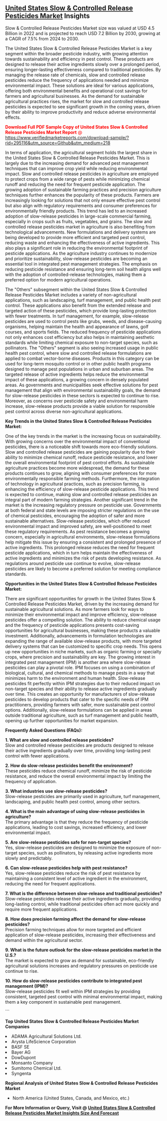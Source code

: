 <h2><a href="https://www.verifiedmarketreports.com/download-sample/?rid=295116&amp;utm_source=Github&amp;utm_medium=218" target="_blank">United States Slow & Controlled Release Pesticides Market</a> Insights</h2><p>Slow & Controlled Release Pesticides Market size was valued at USD 4.5 Billion in 2022 and is projected to reach USD 7.2 Billion by 2030, growing at a CAGR of 7.5% from 2024 to 2030.</p><p> <p>The United States Slow & Controlled Release Pesticides Market is a key segment within the broader pesticide industry, with growing attention towards sustainability and efficiency in pest control. These products are designed to release their active ingredients slowly over a prolonged period, ensuring longer-lasting effectiveness compared to traditional pesticides. By managing the release rate of chemicals, slow and controlled release pesticides reduce the frequency of applications needed and minimize environmental impact. These solutions are ideal for various applications, offering both environmental benefits and operational cost savings for farmers and agricultural businesses. As the demand for sustainable agricultural practices rises, the market for slow and controlled release pesticides is expected to see significant growth in the coming years, driven by their ability to improve productivity and reduce adverse environmental effects. <p><span class=""><span style="color: #ff0000;"><strong>Download Full PDF Sample Copy of United States Slow & Controlled Release Pesticides Market Report</strong> @ </span><a href="https://www.verifiedmarketreports.com/download-sample/?rid=295116&amp;utm_source=Github&amp;utm_medium=218" target="_blank">https://www.verifiedmarketreports.com/download-sample/?rid=295116&amp;utm_source=Github&amp;utm_medium=218</a></span></p></p> <p>In terms of application, the agricultural segment holds the largest share in the United States Slow & Controlled Release Pesticides Market. This is largely due to the increasing demand for advanced pest management techniques that can improve crop yield while reducing environmental impact. Slow and controlled release pesticides in agriculture are employed to protect crops from a wide range of pests while minimizing chemical runoff and reducing the need for frequent pesticide application. The growing adoption of sustainable farming practices and precision agriculture techniques further enhances the popularity of these products. Farmers are increasingly looking for solutions that not only ensure effective pest control but also align with regulatory requirements and consumer preferences for environmentally friendly products. This trend has led to an increased adoption of slow-release pesticides in large-scale commercial farming, especially in crops such as fruits, vegetables, and grains. The slow and controlled release pesticides market in agriculture is also benefiting from technological advancements. New formulations and delivery systems are being developed to provide more efficient and targeted pest control, reducing waste and enhancing the effectiveness of active ingredients. This also plays a significant role in reducing the environmental footprint of pesticide applications. As the agriculture industry continues to modernize and prioritize sustainability, slow-release pesticides are becoming an essential tool in integrated pest management strategies. The emphasis on reducing pesticide resistance and ensuring long-term soil health aligns well with the adoption of controlled-release technologies, making them a preferred option for modern agricultural operations.</p> <p>The "Others" subsegment within the United States Slow & Controlled Release Pesticides Market includes a variety of non-agricultural applications, such as landscaping, turf management, and public health pest control. These applications also benefit from the extended release and targeted action of these pesticides, which provide long-lasting protection with fewer treatments. In turf management, for example, slow-release pesticides are used to control pests like grubs, weeds, and disease-causing organisms, helping maintain the health and appearance of lawns, golf courses, and sports fields. The reduced frequency of pesticide applications not only enhances cost efficiency but also helps in maintaining aesthetic standards while limiting chemical exposure to non-target species, such as pollinators. The "Others" segment is also seeing increased usage in public health pest control, where slow and controlled release formulations are applied to combat vector-borne diseases. Products in this category can be used for long-term mosquito control or in other public health programs designed to manage pest populations in urban and suburban areas. The targeted release of active ingredients helps reduce the environmental impact of these applications, a growing concern in densely populated areas. As governments and municipalities seek effective solutions for pest management that align with environmental sustainability goals, the demand for slow-release pesticides in these sectors is expected to continue to rise. Moreover, as concerns over pesticide safety and environmental harm increase, slow-release products provide a viable solution for responsible pest control across diverse non-agricultural applications.</p> <p><strong>Key Trends in the United States Slow & Controlled Release Pesticides Market:</strong></p> <p>One of the key trends in the market is the increasing focus on sustainability. With growing concerns over the environmental impact of conventional pesticides, there is a noticeable shift towards more eco-friendly solutions. Slow and controlled release pesticides are gaining popularity due to their ability to minimize chemical runoff, reduce pesticide resistance, and lower the overall environmental footprint of pest control efforts. As sustainable agriculture practices become more widespread, the demand for these products continues to grow, aligning with consumer preferences for more environmentally responsible farming methods. Furthermore, the integration of technology in agricultural practices, such as precision farming, is enhancing the efficiency of slow-release pesticide applications. This trend is expected to continue, making slow and controlled release pesticides an integral part of modern farming strategies. Another significant trend in the market is the increasing regulatory pressure on pesticide use. Governments at both federal and state levels are imposing stricter regulations on the use of chemical pesticides, encouraging the adoption of safer and more sustainable alternatives. Slow-release pesticides, which offer reduced environmental impact and improved safety, are well-positioned to meet these regulatory requirements. As pest resistance becomes a growing concern, especially in agricultural environments, slow-release formulations help mitigate this issue by ensuring a consistent and prolonged presence of active ingredients. This prolonged release reduces the need for frequent pesticide applications, which in turn helps maintain the effectiveness of active ingredients and minimizes the risk of pests developing resistance. As regulations around pesticide use continue to evolve, slow-release pesticides are likely to become a preferred solution for meeting compliance standards.</p> <p><strong>Opportunities in the United States Slow & Controlled Release Pesticides Market:</strong></p> <p>There are significant opportunities for growth in the United States Slow & Controlled Release Pesticides Market, driven by the increasing demand for sustainable agricultural solutions. As more farmers look for ways to minimize their environmental impact and improve efficiency, slow-release pesticides offer a compelling solution. The ability to reduce chemical usage and the frequency of pesticide applications presents cost-saving opportunities for agricultural businesses, making these products a valuable investment. Additionally, advancements in formulation technologies are expanding the range of available slow-release products, with more targeted delivery systems that can be customized to specific crop needs. This opens up new opportunities in niche markets, such as organic farming or specialty crops, where precision and sustainability are key. The growing interest in integrated pest management (IPM) is another area where slow-release pesticides can play a pivotal role. IPM focuses on using a combination of biological, cultural, and chemical methods to manage pests in a way that minimizes harm to the environment and human health. Slow-release pesticides fit perfectly within IPM strategies due to their reduced impact on non-target species and their ability to release active ingredients gradually over time. This creates an opportunity for manufacturers of slow-release pesticides to develop products that cater to the specific needs of IPM practitioners, providing farmers with safer, more sustainable pest control options. Additionally, slow-release formulations can be applied in areas outside traditional agriculture, such as turf management and public health, opening up further opportunities for market expansion.</p> <p><strong>Frequently Asked Questions (FAQs):</strong></p> <p><strong>1. What are slow and controlled release pesticides?</strong><br> Slow and controlled release pesticides are products designed to release their active ingredients gradually over time, providing long-lasting pest control with fewer applications.</p> <p><strong>2. How do slow-release pesticides benefit the environment?</strong><br> These pesticides reduce chemical runoff, minimize the risk of pesticide resistance, and reduce the overall environmental impact by limiting the frequency of application.</p> <p><strong>3. What industries use slow-release pesticides?</strong><br> Slow-release pesticides are primarily used in agriculture, turf management, landscaping, and public health pest control, among other sectors.</p> <p><strong>4. What is the main advantage of using slow-release pesticides in agriculture?</strong><br> The primary advantage is that they reduce the frequency of pesticide applications, leading to cost savings, increased efficiency, and lower environmental impact.</p> <p><strong>5. Are slow-release pesticides safe for non-target species?</strong><br> Yes, slow-release pesticides are designed to minimize the exposure of non-target species, such as pollinators, by releasing active ingredients more slowly and predictably.</p> <p><strong>6. Can slow-release pesticides help with pest resistance?</strong><br> Yes, slow-release pesticides reduce the risk of pest resistance by maintaining a consistent level of active ingredient in the environment, reducing the need for frequent applications.</p> <p><strong>7. What is the difference between slow-release and traditional pesticides?</strong><br> Slow-release pesticides release their active ingredients gradually, providing long-lasting control, while traditional pesticides often act more quickly and require more frequent applications.</p> <p><strong>8. How does precision farming affect the demand for slow-release pesticides?</strong><br> Precision farming techniques allow for more targeted and efficient application of slow-release pesticides, increasing their effectiveness and demand within the agricultural sector.</p> <p><strong>9. What is the future outlook for the slow-release pesticides market in the U.S.?</strong><br> The market is expected to grow as demand for sustainable, eco-friendly agricultural solutions increases and regulatory pressures on pesticide use continue to rise.</p> <p><strong>10. How do slow-release pesticides contribute to integrated pest management (IPM)?</strong><br> Slow-release pesticides fit well within IPM strategies by providing consistent, targeted pest control with minimal environmental impact, making them a key component in sustainable pest management.</p> ```</p><p><strong>Top United States Slow & Controlled Release Pesticides Market Companies</strong></p><div data-test-id=""><p><li>ADAMA Agricultural Solutions Ltd.</li><li> Arysta LifeScience Corporation</li><li> BASF SE</li><li> Bayer AG</li><li> DowDupont</li><li> Monsanto Company</li><li> Sumitomo Chemical Ltd.</li><li> Syngenta</li></p><div><strong>Regional Analysis of&nbsp;United States Slow & Controlled Release Pesticides Market</strong></div><ul><li dir="ltr"><p dir="ltr">North America&nbsp;(United States, Canada, and Mexico, etc.)</p></li></ul><p><strong>For More Information or Query, Visit @&nbsp;</strong><strong><a href="https://www.verifiedmarketreports.com/product/slow-controlled-release-pesticides-market/?utm_source=Github&amp;utm_medium=218" target="_blank">United States Slow & Controlled Release Pesticides Market Insights Size And Forecast</a></strong></p></div>
